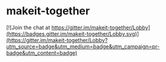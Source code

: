 # makeit-together

[![Join the chat at https://gitter.im/makeit-together/Lobby](https://badges.gitter.im/makeit-together/Lobby.svg)](https://gitter.im/makeit-together/Lobby?utm_source=badge&utm_medium=badge&utm_campaign=pr-badge&utm_content=badge)
